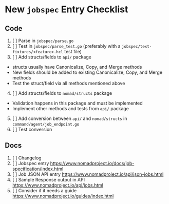 # New `jobspec` Entry Checklist

## Code

1. [ ] Parse in `jobspec/parse.go`
2. [ ] Test in `jobspec/parse_test.go` (preferably with a
  `jobspec/text-fixtures/<feature>.hcl` test file)
3. [ ] Add structs/fields to `api/` package
  * structs usually have Canonicalize, Copy, and Merge methods
  * New fields should be added to existing Canonicalize, Copy, and Merge
    methods
  * Test the struct/field via all methods mentioned above
4. [ ] Add structs/fields to `nomad/structs` package
  * Validation happens in this package and must be implemented
  * Implement other methods and tests from `api/` package
5. [ ] Add conversion between `api/` and `nomad/structs` in `command/agent/job_endpoint.go`
6. [ ] Test conversion

## Docs

1. [ ] Changelog
2. [ ] Jobspec entry https://www.nomadproject.io/docs/job-specification/index.html
3. [ ] Job JSON API entry https://www.nomadproject.io/api/json-jobs.html
4. [ ] Sample Response output in API https://www.nomadproject.io/api/jobs.html
5. [ ] Consider if it needs a guide https://www.nomadproject.io/guides/index.html
